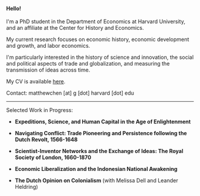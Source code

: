 #### Hello!

I'm a PhD student in the Department of Economics at Harvard University, and an affiliate at the Center for History and Economics.

My current research focuses on economic history, economic development and growth, and labor economics.

I'm particularly interested in the history of science and innovation, the social and political aspects of trade and globalization, and measuring the transmission of ideas across time.

My CV is available [here](https://matthewleechen.github.io/cv/MLC_CV_31_Aug_2023.pdf).



Contact: matthewchen [at] g [dot] harvard [dot] edu 

--------

Selected Work in Progress:

- **Expeditions, Science, and Human Capital in the Age of Enlightenment**

- **Navigating Conflict: Trade Pioneering and Persistence following the Dutch Revolt, 1566-1648**

- **Scientist-Inventor Networks and the Exchange of Ideas: The Royal Society of London, 1660-1870**

- **Economic Liberalization and the Indonesian National Awakening**

- **The Dutch Opinion on Colonialism** (with Melissa Dell and Leander Heldring)
